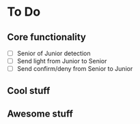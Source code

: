 # To Do
## Core functionality
- [ ] Senior of Junior detection
- [ ] Send light from Junior to Senior
- [ ] Send confirm/deny from Senior to Junior

## Cool stuff

## Awesome stuff